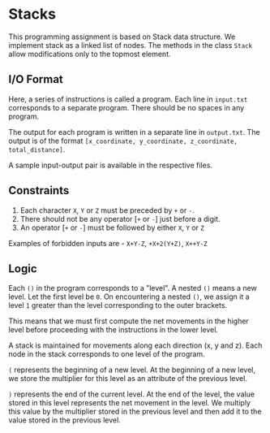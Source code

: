 # Stacks
This programming assignment is based on Stack data structure.
We implement stack as a linked list of nodes. The methods in the class `Stack` allow modifications only to the topmost element.

## I/O Format
Here, a series of instructions is called a program.
Each line in `input.txt` corresponds to a separate program. There should be no spaces in any program.

The output for each program is written in a separate line in `output.txt`. The output is of the format `[x_coordinate, y_coordinate, z_coordinate, total_distance]`.

A sample input-output pair is available in the respective files.

## Constraints
1. Each character `X`, `Y` or `Z` must be preceded by `+` or `-`.
2. There should not be any operator [`+` or `-`] just before a digit.
3. An operator [`+` or `-`] must be followed by either `X`, `Y` or `Z`

Examples of forbidden inputs are - `X+Y-Z`, `+X+2(Y+Z)`, `X++Y-Z`

## Logic
Each `()` in the program corresponds to a "level". A nested `()` means a new level. Let the first level be `0`. On encountering a nested `()`, we assign it a level `1` greater than the level corresponding to the outer brackets.

This means that we must first compute the net movements in the higher level before proceeding with the instructions in the lower level.

A stack is maintained for movements along each direction (x, y and z). Each node in the stack corresponds to one level of the program.

`(` represents the beginning of a new level. At the beginning of a new level, we store the multiplier for this level as an attribute of the previous level.

`)` represents the end of the current level. At the end of the level, the value stored in this level represents the net movement in the level. We multiply this value by the multiplier stored in the previous level and then add it to the value stored in the previous level.
